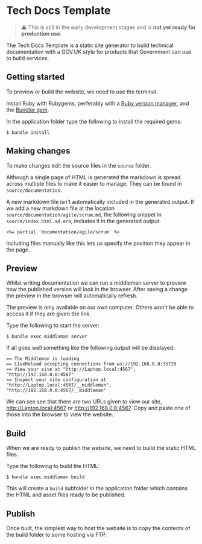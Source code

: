# Tech Docs Template

> :warning: This is still in the early development stages and is **not yet ready for production use**.

The Tech Docs Template is a static site generator to build technical documentation with a GOV.UK style for products that Government can use to build services.

## Getting started

To preview or build the website, we need to use the terminal.

Install Ruby with Rubygems, perferably with a [Ruby version manager](https://www.ruby-lang.org/en/documentation/installation/#managers), and the [Bundler gem](http://bundler.io/).

In the application folder type the following to install the required gems:

```
$ bundle install
```

## Making changes

To make changes edit the source files in the `source` folder.

Although a single page of HTML is generated the markdown is spread across multiple files to make it easier to manage. They can be found in `source/documentation`.

A new markdown file isn't automatically included in the generated output. If we add a new markdown file at the location `source/documentation/agile/scrum.md`, the following snippet in `source/index.html.md.erb`, includes it in the generated output.

```
<%= partial 'documentation/agile/scrum' %>
```

Including files manually like this lets us specify the position they appear in the page.

## Preview

Whilst writing documentation we can run a middleman server to preview how the published version will look in the browser. After saving a change the preview in the browser will automatically refresh.

The preview is only available on our own computer. Others won't be able to access it if they are given the link.

Type the following to start the server:

```
$ bundle exec middleman server
```

If all goes well something like the following output will be displayed:

```
== The Middleman is loading
== LiveReload accepting connections from ws://192.168.0.8:35729
== View your site at "http://Laptop.local:4567", "http://192.168.0.8:4567"
== Inspect your site configuration at "http://Laptop.local:4567/__middleman", "http://192.168.0.8:4567/__middleman"
```

We can see see that there are two URLs given to view our site, http://Laptop.local:4567 or http://192.168.0.8:4567. Copy and paste one of those into the browser to view the website.

## Build

When we are ready to publish the website, we need to build the static HTML files.

Type the following to build the HTML:

```
$ bundle exec middleman build
```

This will create a `build` subfolder in the application folder which contains the HTML and asset files ready to be published.

## Publish

Once built, the simplest way to host the website is to copy the contents of the build folder to some hosting via FTP.
